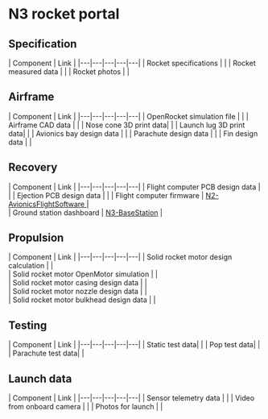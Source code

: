 # N3 rocket portal


## Specification
| Component         | Link  | 
|---|---|---|---|---|
| Rocket specifications | |
| Rocket measured data | |
| Rocket photos | |


## Airframe
| Component         | Link  | 
|---|---|---|---|---|
| OpenRocket simulation file |   |
| Airframe CAD data         |   |
| Nose cone 3D print data| |
| Launch lug 3D print data| |
| Avionics bay design data | |
| Parachute design data | |
| Fin design data | |

## Recovery
| Component         | Link  | 
|---|---|---|---|---|
| Flight computer PCB design data | |
| Ejection PCB design data | |
| Flight computer firmware | [N2-AvionicsFlightSoftware ](https://github.com/nakujaproject/N2-AvionicsFlightSoftware)  |  
| Ground station dashboard | [N3-BaseStation](https://github.com/nakujaproject/N3-BaseStation)  | 


## Propulsion
| Component         | Link  | 
|---|---|---|---|---|
| Solid rocket motor design calculation  |   |  
| Solid rocket motor OpenMotor simulation  |   |  
| Solid rocket motor casing design data |   |  
| Solid rocket motor nozzle design data  |   |  
| Solid rocket motor bulkhead design data  |   |  


## Testing
| Component         | Link  | 
|---|---|---|---|---|
| Static test data| |
| Pop test data| |
| Parachute test data| |

## Launch data
| Component         | Link  | 
|---|---|---|---|---|
| Sensor telemetry data | |
| Video from onboard camera  | |
| Photos for launch | |



